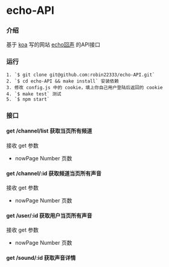 # echo-API

### 介绍

基于 [koa](https://github.com/koajs/koa) 写的网站 [echo回声](http://www.app-echo.com/) 的API接口

### 运行

```
1. `$ git clone git@github.com:robin22333/echo-API.git`
2. `$ cd echo-API && make install` 安装依赖
3. 修改 config.js 中的 cookie，填上你自己用户登陆后返回的 cookie
4. `$ make test` 测试
5. `$ npm start`
```

### 接口

#### get /channel/list 获取当页所有频道
接收 get 参数
- nowPage Number 页数

#### get /channel/:id 获取频道当页所有声音
接收 get 参数
- nowPage Number 页数

#### get /user/:id 获取用户当页所有声音
接收 get 参数
- nowPage Number 页数

#### get /sound/:id 获取声音详情

